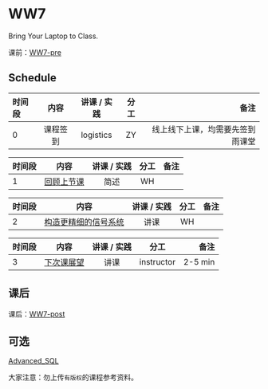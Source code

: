 # WW7

Bring Your Laptop to Class. 

课前：[WW7-pre](WW7-Pre.md)

## Schedule

|时间段   |  内容    | 讲课 / 实践     |  分工  |  备注       |
| :---    |   :----:    |   :----:    |    :----:    | ---: |
|   0     |  课程签到    |  logistics   |     ZY     |   线上线下上课，均需要先签到雨课堂     |



|时间段     |  内容    | 讲课 / 实践     |  分工  |备注       |
| :---     |   :----:   |   :----:    |    :----:    | ---: |
|    1     | [回顾上节课](../WW6/WW6-Plan.md)   |  简述 | WH |        |



|时间段     |  内容    | 讲课 / 实践     |  分工  |备注       |
| :---     |   :----:    |   :----:    |    :----:    |       ---: |
|    2     | [构造更精细的信号系统](../../../learnQuant/WW7-Quant.md) | 讲课   |   WH    |             |
 
 

|时间段     |  内容    | 讲课 / 实践     |  分工  |备注       |
| :---     |   :----:    |   :----:    |    :----:    |       ---: |
|    3     | [下次课展望](../WW8/WW8-Plan.md)     |  讲课   |  instructor  |   2-5 min   |


## 课后

课后：[WW7-post](WW7-Post.md)

## 可选

[Advanced_SQL](Advanced_SQL.md)

大家注意：勿上传``有版权``的课程参考资料。

